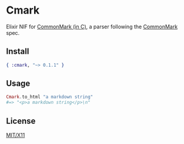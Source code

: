 # Cmark

Elixir NIF for [CommonMark (in C)](https://github.com/jgm/CommonMark), a parser following the [CommonMark](http://commonmark.org/) spec.

## Install

```elixir
{ :cmark, "~> 0.1.1" }
```

## Usage

```elixir
Cmark.to_html "a markdown string"
#=> "<p>a markdown string</p>\n"
```

## License

[MIT/X11](./LICENSE)
